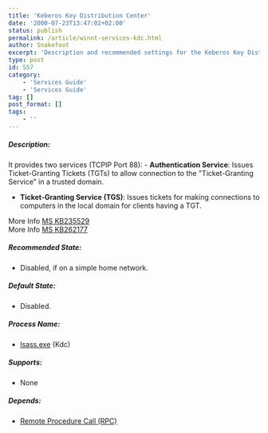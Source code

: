 ```yaml
---
title: 'Keberos Key Distribution Center'
date: '2000-07-23T13:47:02+02:00'
status: publish
permalink: /article/winnt-services-kdc.html
author: Snakefoot
excerpt: 'Description and recommended settings for the Keberos Key Distribution Center service.'
type: post
id: 557
category:
    - 'Services Guide'
    - 'Services Guide'
tag: []
post_format: []
tags:
    - ''
---
```

##### Description:

 It provides two services (TCPIP Port 88): - **Authentication Service**: Issues Ticket-Granting Tickets (TGTs) to allow connection to the "Ticket-Granting Service" in a trusted domain.
- **Ticket-Granting Service (TGS)**: Issues tickets for making connections to computers in the local domain for clients having a TGT.
 
 More Info [MS KB235529](http://support.microsoft.com/kb/235529 "Kerberos Support on Windows 2000-Based Server Clusters [Q235529]")  
 More Info [MS KB262177](http://support.microsoft.com/kb/262177 "HOW TO: Enable Kerberos Event Logging [Q262177]")  
  
##### Recommended State:

- Disabled, if on a simple home network.

##### Default State:

- Disabled.

##### Process Name:

- [lsass.exe](/article/winnt-services-wrapper.html) (Kdc)

##### Supports:

- None

##### Depends:

- [Remote Procedure Call (RPC)](/article/winnt-services-rpcss.html)